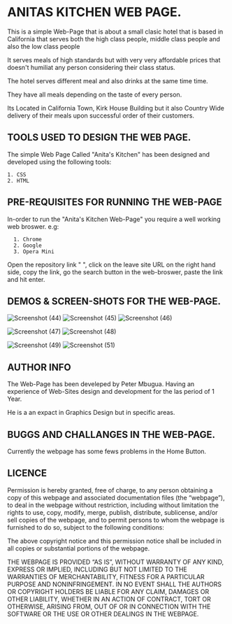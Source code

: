 #     ANITAS KITCHEN WEB PAGE.
This is a simple Web-Page that is about a small clasic hotel that is based in California that serves both the high class people, middle class people and also the low class people

It serves meals of high standards but with very very affordable prices that doesn't humiliat any person considering their class status.

The hotel serves different meal and also drinks at the same time time.

They have all meals depending on the taste of every person.

Its Located in California Town, Kirk House Building but it also Country Wide delivery of their meals upon successful order of their customers.

## TOOLS USED TO DESIGN THE WEB PAGE.

The simple Web Page Called "Anita's Kitchen" has been designed and developed using the following tools:
    

    1. CSS
    2. HTML

## PRE-REQUISITES FOR RUNNING THE WEB-PAGE

In-order to run the "Anita's Kitchen Web-Page" you require a well working web broswer. e.g:

      1. Chrome
      2. Google
      3. Opera Mini
Open the repository link "   ", click on the leave site URL on the right hand side, copy the link, go the search button in the web-broswer, paste the link and hit enter.

## DEMOS & SCREEN-SHOTS FOR THE WEB-PAGE.

![Screenshot (44)](https://github.com/Petermbugu/Anitas-s-Kitchen-Web-Page/assets/125895000/f456be63-5d3d-48ce-a295-35b70e439e0a)
![Screenshot (45)](https://github.com/Petermbugu/Anitas-s-Kitchen-Web-Page/assets/125895000/bceaeace-979f-43cd-801e-40fd50100cd2)
![Screenshot (46)](https://github.com/Petermbugu/Anitas-s-Kitchen-Web-Page/assets/125895000/04a9288c-e8c3-4ea8-aa74-a4fccab1e7a8)

![Screenshot (47)](https://github.com/Petermbugu/Anitas-s-Kitchen-Web-Page/assets/125895000/2509618b-7af4-4d20-a2fd-64687f34503b)
![Screenshot (48)](https://github.com/Petermbugu/Anitas-s-Kitchen-Web-Page/assets/125895000/149fc5e6-2950-4350-be54-ba68fc5da2ad)

![Screenshot (49)](https://github.com/Petermbugu/Anitas-s-Kitchen-Web-Page/assets/125895000/409034ac-a4bc-4620-82f9-18c4dee7ce48)
![Screenshot (51)](https://github.com/Petermbugu/Anitas-s-Kitchen-Web-Page/assets/125895000/7b70f79b-4fbd-4919-b161-a65bc5ecd051)


## AUTHOR INFO

The Web-Page has been develeped by Peter Mbugua.
Having an experience of Web-Sites design and development for the las period of 1 Year.

He is a an expact in Graphics Design but in specific areas.

## BUGGS AND CHALLANGES IN THE WEB-PAGE.

Currently the webpage has some fews problems in the Home Button.

## LICENCE

Permission is hereby granted, free of charge, to any person obtaining a copy of this webpage and associated documentation files (the “webpage”), to deal in the webpage without restriction, including without limitation the rights to use, copy, modify, merge, publish, distribute, sublicense, and/or sell copies of the webpage, and to permit persons to whom the webpage is furnished to do so, subject to the following conditions:

The above copyright notice and this permission notice shall be included in all copies or substantial portions of the webpage.

THE WEBPAGE IS PROVIDED “AS IS”, WITHOUT WARRANTY OF ANY KIND, EXPRESS OR IMPLIED, INCLUDING BUT NOT LIMITED TO THE WARRANTIES OF MERCHANTABILITY, FITNESS FOR A PARTICULAR PURPOSE AND NONINFRINGEMENT. IN NO EVENT SHALL THE AUTHORS OR COPYRIGHT HOLDERS BE LIABLE FOR ANY CLAIM, DAMAGES OR OTHER LIABILITY, WHETHER IN AN ACTION OF CONTRACT, TORT OR OTHERWISE, ARISING FROM, OUT OF OR IN CONNECTION WITH THE SOFTWARE OR THE USE OR OTHER DEALINGS IN THE WEBPAGE.
